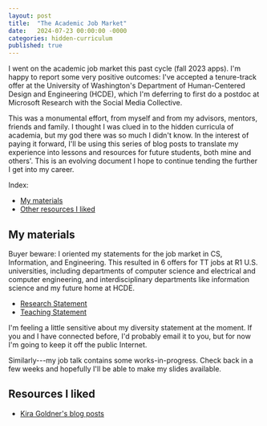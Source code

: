 ```yaml
---
layout: post
title:  "The Academic Job Market"
date:   2024-07-23 00:00:00 -0000
categories: hidden-curriculum
published: true
---
```


I went on the academic job market this past cycle (fall 2023 apps). I'm happy to report some very positive outcomes: I've accepted a tenure-track offer at the University of Washington's Department of Human-Centered Design and Engineering (HCDE), which I'm deferring to first do a postdoc at Microsoft Research with the Social Media Collective.

<!-- I wound up with 6 offers, for tenure-track Assistant Professor positions at departments across CS, Information, and Engineering. To get there, I submitted ~40 distinct applications. Of that, I had 19 first-round interviews, resulting in 14 invitations to on-sites. I declined 5 of those invitations. Of the 9 invitations that I accepted, 6 resulted in a department making me a TT offer. -->

This was a monumental effort, from myself and from my advisors, mentors, friends and family. I thought I was clued in to the hidden curricula of academia, but my god there was so much I didn't know. In the interest of paying it forward, I'll be using this series of blog posts to translate my experience into lessons and resources for future students, both mine and others'. This is an evolving document I hope to continue tending the further I get into my career.

Index:
- [My materials](#my-materials)
- [Other resources I liked](#resources-i-liked)
<!-- - [How the process went for me](#my-outcomes) -->

## My materials

Buyer beware: I oriented my statements for the job market in CS, Information, and Engineering. This resulted in 6 offers for TT jobs at R1 U.S. universities, including departments of computer science and electrical and computer engineering, and interdisciplinary departments like information science and my future home at HCDE.

- [Research Statement](/assets/EmilyTseng_ResearchStatement_2024.pdf)
- [Teaching Statement](/assets/EmilyTseng_TeachingStatement_2024.pdf)

I'm feeling a little sensitive about my diversity statement at the moment. If you and I have connected before, I'd probably email it to you, but for now I'm going to keep it off the public Internet.

Similarly---my job talk contains some works-in-progress. Check back in a few weeks and hopefully I'll be able to make my slides available.

## Resources I liked

- [Kira Goldner's blog posts](https://www.kiragoldner.com/blog/job-market.html)

